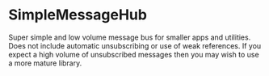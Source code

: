 # SimpleMessageHub
Super simple and low volume message bus for smaller apps and utilities. Does not include automatic unsubscribing 
or use of weak references. If you expect a high volume of unsubscribed messages then you may wish to use a more 
mature library.

